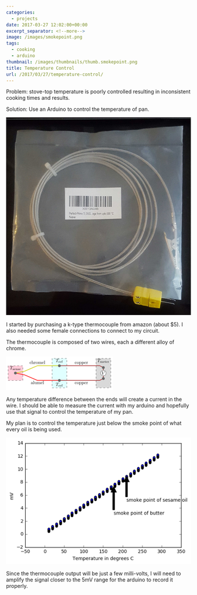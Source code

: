 ```yaml
---
categories:
  - projects
date: 2017-03-27 12:02:00+00:00
excerpt_separator: <!--more-->
image: /images/smokepoint.png
tags:
  - cooking
  - arduino
thumbnail: /images/thumbnails/thumb.smokepoint.png
title: Temperature Control
url: /2017/03/27/temperature-control/
---
```




Problem: stove-top temperature is poorly controlled resulting in inconsistent cooking times and results.

Solution: Use an Arduino to control the temperature of pan.

<!--more-->

![](/images/thermocouple.jpg)

I started by purchasing a k-type thermocouple from amazon (about $5). I also needed some female connections to connect to my circuit.

The thermocouple is composed of two wires, each a different alloy of chrome.

![](/images/Thermocouple_circuit_Ktype_including_voltmeter_temperature.png)

Any temperature difference between the ends will create a current in the wire. I should be able to measure the current with my arduino and hopefully use that signal to control the temperature of my pan.



My plan is to control the temperature just below the smoke point of what every oil is being used.

![](/images/smokepoint.png)

Since the thermocouple output will be just a few milli-volts, I will need to amplify the signal closer to the 5mV range for the arduino to record it properly.



